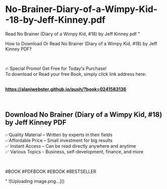 # No-Brainer-Diary-of-a-Wimpy-Kid--18-by-Jeff-Kinney.pdf
Read No Brainer (Diary of a Wimpy Kid, #18) by Jeff Kinney pdf
"<p>How to Download Or Read No Brainer (Diary of a Wimpy Kid, #18) by Jeff Kinney PDF?</p>
<p>&nbsp;</p>
<p>&#128293;  Special Promo! Get Free for Today's Purchase!<br />To download or Read your free Book, simply click link address here:&nbsp;<br />&nbsp;</p>
<p><a href=""https://alaniwebster.github.io/push/?book=0241583136""><strong>https://alaniwebster.github.io/push/?book=0241583136</strong></a></p>
<p>&nbsp;</p>
<h2>Download No Brainer (Diary of a Wimpy Kid, #18) by Jeff Kinney PDF</h2>
<p>&#x2705;Quality Material &ndash; Written by experts in their fields<br />&#x2705;Affordable Price &ndash; Small investment for big results<br />&#x2705; Instant Access &ndash; Can be read directly anywhere and anytime<br />&#x2705; Various Topics &ndash; Business, self-development, finance, and more</p>
<p>&nbsp;</p>
<p>#BOOK #PDFBOOK #EBOOK #BESTSELLER</p>
"
![Uploading image.png…]()
